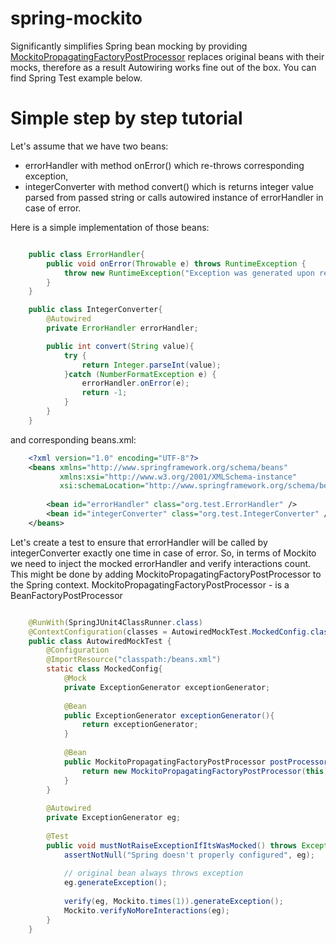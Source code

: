 spring-mockito
==============

Significantly simplifies Spring bean mocking by providing [MockitoPropagatingFactoryPostProcessor](https://github.com/srgg/spring-mockito/blob/master/src/main/java/com/github/srgg/springmockito/MockitoPropagatingFactoryPostProcessor.java) replaces original beans with their mocks, therefore as a result Autowiring works fine out of the box. You can find Spring Test example below.

Simple step by step tutorial
============================

Let's assume that we have two beans:
   - errorHandler with method onError() which re-throws corresponding  exception,
   - integerConverter with method convert() which is returns integer value parsed from passed string or calls autowired instance of errorHandler in case of error.

Here is a simple implementation of those beans:

```java

    public class ErrorHandler{
        public void onError(Throwable e) throws RuntimeException {
            throw new RuntimeException("Exception was generated upon request", e);
        }
    }

    public class IntegerConverter{
        @Autowired
        private ErrorHandler errorHandler;

        public int convert(String value){
            try {
                return Integer.parseInt(value);
            }catch (NumberFormatException e) {
                errorHandler.onError(e);
                return -1;
            }
        }
    }

```

and corresponding beans.xml:

```xml
    <?xml version="1.0" encoding="UTF-8"?>
    <beans xmlns="http://www.springframework.org/schema/beans"
           xmlns:xsi="http://www.w3.org/2001/XMLSchema-instance"
           xsi:schemaLocation="http://www.springframework.org/schema/beans http://www.springframework.org/schema/beans/spring-beans.xsd">
    
        <bean id="errorHandler" class="org.test.ErrorHandler" />
        <bean id="integerConverter" class="org.test.IntegerConverter" />
    </beans>
```


Let's create a test to ensure that errorHandler will be called by integerConverter exactly one time in case of error. So, in terms of Mockito we need to inject the mocked errorHandler and verify interactions count. This might be done by adding MockitoPropagatingFactoryPostProcessor to the Spring context.
MockitoPropagatingFactoryPostProcessor - is a BeanFactoryPostProcessor

```java

    @RunWith(SpringJUnit4ClassRunner.class)
    @ContextConfiguration(classes = AutowiredMockTest.MockedConfig.class)
    public class AutowiredMockTest {
        @Configuration
        @ImportResource("classpath:/beans.xml")
        static class MockedConfig{
            @Mock
            private ExceptionGenerator exceptionGenerator;
    
            @Bean
            public ExceptionGenerator exceptionGenerator(){
                return exceptionGenerator;
            }
    
            @Bean
            public MockitoPropagatingFactoryPostProcessor postProcessor(){
                return new MockitoPropagatingFactoryPostProcessor(this);
            }
        }
    
        @Autowired
        private ExceptionGenerator eg;
    
        @Test
        public void mustNotRaiseExceptionIfItsWasMocked() throws Exception {
            assertNotNull("Spring doesn't properly configured", eg);
    
            // original bean always throws exception
            eg.generateException();
    
            verify(eg, Mockito.times(1)).generateException();
            Mockito.verifyNoMoreInteractions(eg);
        }
    }

```

